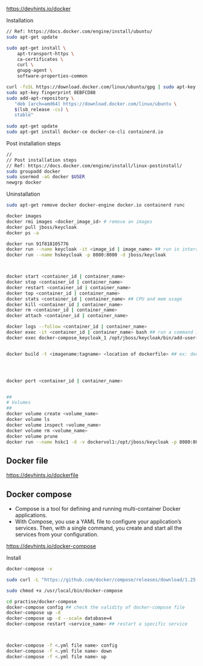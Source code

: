 https://devhints.io/docker

Installation

```sh
// Ref: https://docs.docker.com/engine/install/ubuntu/
sudo apt-get update

sudo apt-get install \
    apt-transport-https \
    ca-certificates \
    curl \
    gnupg-agent \
    software-properties-common

curl -fsSL https://download.docker.com/linux/ubuntu/gpg | sudo apt-key add -
sudo apt-key fingerprint 0EBFCD88
sudo add-apt-repository \
   "deb [arch=amd64] https://download.docker.com/linux/ubuntu \
   $(lsb_release -cs) \
   stable"
   
sudo apt-get update
sudo apt-get install docker-ce docker-ce-cli containerd.io
```

Post installation steps

```sh
// 
// Post installation steps
// Ref: https://docs.docker.com/engine/install/linux-postinstall/
sudo groupadd docker
sudo usermod -aG docker $USER
newgrp docker 

```

Uninstallation

```sh
sudo apt-get remove docker docker-engine docker.io containerd runc
```

```sh
docker images 
docker rmi images <docker_image_id> # remove an images
docker pull jboss/keycloak
docker ps -a

docker run 91f818105776
docker run --name keycloak -it <image_id | image_name> ## run in interactive mode
docker run --name hskeycloak -p 8080:8080 -d jboss/keycloak



docker start <container_id | container_name>
docker stop <container_id | container_name>
docker restart <container_id | container_name>
docker top <container_id | container_name>
docker stats <container_id | container_name> ## CPU and mem usage
docker kill <container_id | container_name>
docker rm <container_id | container_name>
docker attach <container_id | container_name> 

docker logs --follow <container_id | container_name>
docker exec -it <container_id | container_name> bash ## run a command in a running container
docker exec docker-compose_keycloak_1 /opt/jboss/keycloak/bin/add-user-keycloak.sh -u admin -p admin


docker build -t <imagename:tagname> <location of dockerfile> ## ex: docker build --tag demoimg:1.0 Dockerfile




docker port <container_id | container_name>


##
# Volumes
##
docker volume create <volume_name>
docker volume ls
docker volume inspect <volume_name>
docker volume rm <volume_name>
docker volume prune 
docker run --name hskc1 -d -v dockervol1:/opt/jboss/keycloak -p 8080:8080 91f818105776

```

## Docker file

https://devhints.io/dockerfile


## Docker compose

- Compose is a tool for defining and running multi-container Docker applications.
- With Compose, you use a YAML file to configure your application’s services. Then, with a single command, you create and start all the services from your configuration.

https://devhints.io/docker-compose

Install

```sh
docker-compose -v

sudo curl -L "https://github.com/docker/compose/releases/download/1.25.3/docker-compose-$(uname -s)-$(uname -m)" -o /usr/local/bin/docker-compose

sudo chmod +x /usr/local/bin/docker-compose
```

```sh
cd practise/docker-compose
docker-compose config ## check the validity of docker-compose file
docker-compose up -d
docker-compose up -d --scale database=4
docker-compose restart <service_name> ## restart a specific service



docker-compose -f <.yml file name> config
docker-compose -f <.yml file name> down
docker-compose -f <.yml file name> up
```
